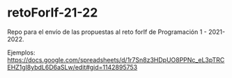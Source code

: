 # retoForIf-21-22
Repo para el envío de las propuestas al reto forIf de Programación 1 - 2021-2022.

Ejemplos: https://docs.google.com/spreadsheets/d/1r7Sn8z3HDpUO8PPNc_eL3pTRCEHZ1gl8ybdL6D6aSLw/edit#gid=1142895753